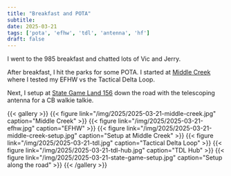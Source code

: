 ```yaml
---
title: "Breakfast and POTA"
subtitle:
date: 2025-03-21
tags: ['pota', 'efhw', 'tdl', 'antenna', 'hf']
draft: false
---
```


I went to the 985 breakfast
and chatted lots of Vic and Jerry.

After breakfast,
I hit the parks
for some POTA.
I started at
[Middle Creek](https://pota.app/#/park/US-8745)
where I tested my EFHW
vs the Tactical Delta Loop.

Next, I setup at
[State Game Land 156](https://pota.app/#/park/US-8854)
down the road
with the telescoping antenna for a CB walkie talkie.

{{< gallery >}}
{{< figure link="/img/2025/2025-03-21-middle-creek.jpg" caption="Middle Creek" >}}
{{< figure link="/img/2025/2025-03-21-efhw.jpg" caption="EFHW" >}}
{{< figure link="/img/2025/2025-03-21-middle-creek-setup.jpg" caption="Setup at Middle Creek" >}}
{{< figure link="/img/2025/2025-03-21-tdl.jpg" caption="Tactical Delta Loop" >}}
{{< figure link="/img/2025/2025-03-21-tdl-hub.jpg" caption="TDL Hub" >}}
{{< figure link="/img/2025/2025-03-21-state-game-setup.jpg" caption="Setup along the road" >}}
{{< /gallery >}}

<!--more-->
